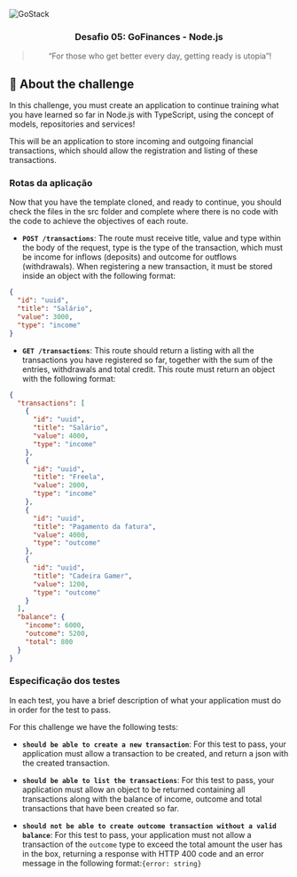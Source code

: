 <img alt="GoStack" src="https://storage.googleapis.com/golden-wind/bootcamp-gostack/header-desafios-new.png" />

<h3 align="center">
  Desafio 05: GoFinances - Node.js
</h3>

<blockquote align="center">“For those who get better every day, getting ready is utopia”!</blockquote>

## :rocket: About the challenge

In this challenge, you must create an application to continue training what you have learned so far in Node.js with TypeScript, using the concept of models, repositories and services!

This will be an application to store incoming and outgoing financial transactions, which should allow the registration and listing of these transactions.

### Rotas da aplicação

Now that you have the template cloned, and ready to continue, you should check the files in the src folder and complete where there is no code with the code to achieve the objectives of each route.

- **`POST /transactions`**: The route must receive title, value and type within the body of the request, type is the type of the transaction, which must be income for inflows (deposits) and outcome for outflows (withdrawals). When registering a new transaction, it must be stored inside an object with the following format:

```json
{
  "id": "uuid",
  "title": "Salário",
  "value": 3000,
  "type": "income"
}
```

- **`GET /transactions`**: 
This route should return a listing with all the transactions you have registered so far, together with the sum of the entries, withdrawals and total credit. This route must return an object with the following format:

```json
{
  "transactions": [
    {
      "id": "uuid",
      "title": "Salário",
      "value": 4000,
      "type": "income"
    },
    {
      "id": "uuid",
      "title": "Freela",
      "value": 2000,
      "type": "income"
    },
    {
      "id": "uuid",
      "title": "Pagamento da fatura",
      "value": 4000,
      "type": "outcome"
    },
    {
      "id": "uuid",
      "title": "Cadeira Gamer",
      "value": 1200,
      "type": "outcome"
    }
  ],
  "balance": {
    "income": 6000,
    "outcome": 5200,
    "total": 800
  }
}
```

### Especificação dos testes

In each test, you have a brief description of what your application must do in order for the test to pass.

For this challenge we have the following tests:

- **`should be able to create a new transaction`**: For this test to pass, your application must allow a transaction to be created, and return a json with the created transaction.

- **`should be able to list the transactions`**: For this test to pass, your application must allow an object to be returned containing all transactions along with the balance of income, outcome and total transactions that have been created so far.

- **`should not be able to create outcome transaction without a valid balance`**: For this test to pass, your application must not allow a transaction of the `outcome` type to exceed the total amount the user has in the box, returning a response with HTTP 400 code and an error message in the following format:` {error: string} `
